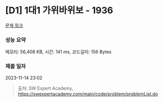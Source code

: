 # [D1] 1대1 가위바위보 - 1936 

[문제 링크](https://swexpertacademy.com/main/code/problem/problemDetail.do?contestProbId=AV5PjKXKALcDFAUq) 

### 성능 요약

메모리: 56,408 KB, 시간: 141 ms, 코드길이: 156 Bytes

### 제출 일자

2023-11-14 23:02



> 출처: SW Expert Academy, https://swexpertacademy.com/main/code/problem/problemList.do